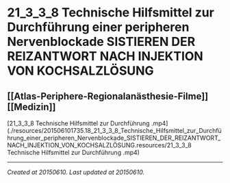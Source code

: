 # 21_3_3_8 Technische Hilfsmittel zur Durchführung einer peripheren Nervenblockade SISTIEREN DER REIZANTWORT NACH INJEKTION VON KOCHSALZLÖSUNG
 [[Atlas-Periphere-Regionalanästhesie-Filme]] [[Medizin]] 
---



[21\_3\_3\_8 Technische Hilfsmittel zur Durchführung .mp4](./resources/201506101735.18_21_3_3_8_Technische_Hilfsmittel_zur_Durchführung_einer_peripheren_Nervenblockade_SISTIEREN_DER_REIZANTWORT_NACH_INJEKTION_VON_KOCHSALZLÖSUNG.resources/21_3_3_8 Technische Hilfsmittel zur Durchführung .mp4)

---

_Created at 20150610._
_Last updated at 20150610._



